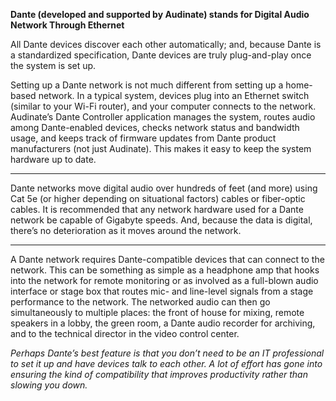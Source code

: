 **Dante (developed and supported by Audinate) stands for Digital Audio Network Through Ethernet**

All Dante devices discover each other automatically; and, because Dante is a standardized specification, Dante devices are truly plug-and-play once the system is set up.

Setting up a Dante network is not much different from setting up a home-based network.
In a typical system, devices plug into an Ethernet switch (similar to your Wi-Fi router), and your computer connects to the network. Audinate’s Dante Controller application manages the system, routes audio among Dante-enabled devices, checks network status and bandwidth usage, and keeps track of firmware updates from Dante product manufacturers (not just Audinate). This makes it easy to keep the system hardware up to date.

---

Dante networks move digital audio over hundreds of feet (and more) using Cat 5e (or higher depending on situational factors) cables or fiber-optic cables. It is recommended that any network hardware used for a Dante network be capable of Gigabyte speeds. And, because the data is digital, there’s no deterioration as it moves around the network.

---

A Dante network requires Dante-compatible devices that can connect to the network. This can be something as simple as a headphone amp that hooks into the network for remote monitoring or as involved as a full-blown audio interface or stage box that routes mic- and line-level signals from a stage performance to the network. The networked audio can then go simultaneously to multiple places: the front of house for mixing, remote speakers in a lobby, the green room, a Dante audio recorder for archiving, and to the technical director in the video control center.

*Perhaps Dante’s best feature is that you don’t need to be an IT professional to set it up and have devices talk to each other. A lot of effort has gone into ensuring the kind of compatibility that improves productivity rather than slowing you down.*